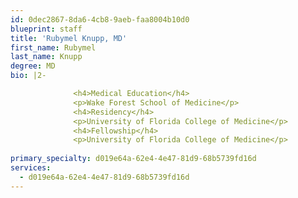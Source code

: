 ```yaml
---
id: 0dec2867-8da6-4cb8-9aeb-faa8004b10d0
blueprint: staff
title: 'Rubymel Knupp, MD'
first_name: Rubymel
last_name: Knupp
degree: MD
bio: |2-

              <h4>Medical Education</h4>
              <p>Wake Forest School of Medicine</p>
              <h4>Residency</h4>
              <p>University of Florida College of Medicine</p>
              <h4>Fellowship</h4>
              <p>University of Florida College of Medicine</p>
          
primary_specialty: d019e64a-62e4-4e47-81d9-68b5739fd16d
services:
  - d019e64a-62e4-4e47-81d9-68b5739fd16d
---
```

